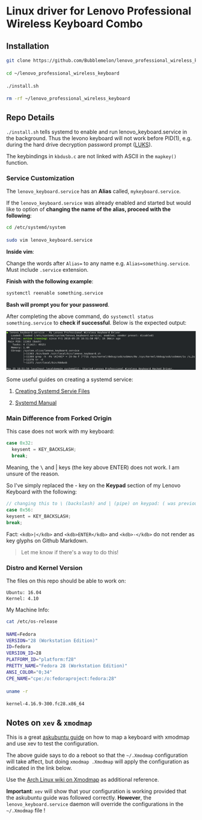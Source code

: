 # Linux driver for Lenovo Professional Wireless Keyboard Combo

## Installation    

```bash
git clone https://github.com/Bubblemelon/lenovo_professional_wireless_keyboard.git

cd ~/lenovo_professional_wireless_keyboard

./install.sh

rm -rf ~/lenovo_professional_wireless_keyboard
```
## Repo Details  

`./install.sh` tells systemd to enable and run lenovo_keyboard.service in the background. Thus the levono keyboard will not work before PID(1), e.g. during the hard drive decryption password prompt ([LUKS](https://en.wikipedia.org/wiki/Linux_Unified_Key_Setup)).

The keybindings in `kbdusb.c` are not linked with ASCII in the `mapkey()` function.


### Service Customization  

The `lenovo_keyboard.service` has an **Alias** called, `mykeyboard.service`.

If the `lenovo_keyboard.service` was already enabled and started but would like to option of **changing the name of the alias, proceed with the following**:

```bash
cd /etc/systemd/system

sudo vim lenovo_keyboard.service
```

**Inside vim**:

Change the words after `Alias=` to any name e.g. `Alias=something.service`. Must include `.service` extension.

**Finish with the following example**:

```bash
systemctl reenable something.service
```
**Bash will prompt you for your password**.

After completing the above command, do `systemctl status something.service` to **check if successful**. Below is the expected output:

![systemctl status servicename.service picture](SystemctlStatus.png)


Some useful guides on creating a systemd service:  
1.  [Creating Systemd Servie Files](https://www.devdungeon.com/content/creating-systemd-service-files)

2. [Systemd Manual](https://www.freedesktop.org/software/systemd/man/systemd.unit.html)

### Main Difference from Forked Origin  

This case does not work with my keyboard:
```c
case 0x32:
  keysent = KEY_BACKSLASH;
  break;
```
Meaning, the <kbd>\\</kbd> and <kdb>|</kdb> keys (the key above <kdb>ENTER</kdb>) does not work. I am unsure of the reason.

So I've simply replaced the <kdb>-</kdb> key on the **Keypad** section of my Lenovo Keyboard with the following:

```c
// changing this to \ (backslash) and | (pipe) on keypad: ( was previously KEY_KPMINUS )
case 0x56:
keysent = KEY_BACKSLASH;
break;
```

Fact: `<kdb>|</kdb>` and `<kdb>ENTER</kdb>` and `<kdb>-</kdb>` do not render as key glyphs on Github Markdown.
> Let me know if there's a way to do this!

### Distro and Kernel Version  

The files on this repo should be able to work on:    

```
Ubuntu: 16.04  
Kernel: 4.10  
```

My Machine Info:

```bash
cat /etc/os-release

NAME=Fedora
VERSION="28 (Workstation Edition)"
ID=fedora
VERSION_ID=28
PLATFORM_ID="platform:f28"
PRETTY_NAME="Fedora 28 (Workstation Edition)"
ANSI_COLOR="0;34"
CPE_NAME="cpe:/o:fedoraproject:fedora:28"

uname -r

kernel-4.16.9-300.fc28.x86_64
```

## Notes on `xev` & `xmodmap`  

This is a great [askubuntu guide](https://askubuntu.com/questions/296155/how-can-i-remap-keyboard-keys) on how to map a keyboard with xmodmap and use xev to test the configuration.

The above guide says to do a reboot so that the `~/.Xmodmap` configuration will take affect, but doing `xmodmap .Xmodmap` will apply the configuration as indicated in the link below.

Use the [Arch Linux wiki on Xmodmap](https://wiki.archlinux.org/index.php/Xmodmap) as additional reference.

**Important**: `xev` will show that your configuration is working provided that the askubuntu guide was followed correctly. **However**, the `lenovo_keyboard.service` daemon will override the configurations in the `~/.Xmodmap` file !
